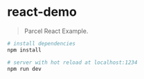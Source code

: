 # react-demo

> Parcel React Example.


``` bash
# install dependencies
npm install

# server with hot reload at localhost:1234
npm run dev
```
